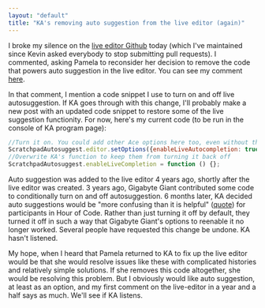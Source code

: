 ```yaml
---
layout: "default"
title: "KA's removing auto suggestion from the live editor (again)"
---
```


I broke my silence on the [live editor Github](https://github.com/Khan/live-editor) today (which I've maintained since Kevin asked everybody to stop submitting pull requests). I commented, asking Pamela to reconsider her decision to remove the code that powers auto suggestion in the live editor. You can see my comment [here](https://github.com/Khan/live-editor/pull/695#issuecomment-437649648).

In that comment, I mention a code snippet I use to turn on and off live autosuggestion. If KA goes through with this change, I'll probably make a new post with an updated code snippet to restore some of the live suggestion functionity. For now, here's my current code (to be run in the console of KA program page):
```js
//Turn it on. You could add other Ace options here too, even without the lower line.
ScratchpadAutosuggest.editor.setOptions({enableLiveAutocompletion: true});
//Overwrite KA's function to keep them from turning it back off
ScratchpadAutosuggest.enableLiveCompletion = function () {};
```

Auto suggestion was added to the live editor 4 years ago, shortly after the live editor was created. 3 years ago, Gigabyte Giant contributed some code to conditionally turn on and off autosuggestion. 6 months later, KA decided auto suggestions would be "more confusing than it is helpful" ([quote](https://github.com/Khan/live-editor/pull/498#issuecomment-160809824)) for participants in Hour of Code. Rather than just turning it off by default, they turned it off in such a way that Gigabyte Giant's options to reenable it no longer worked. Several people have requested this change be undone. KA hasn't listened.

My hope, when I heard that Pamela returned to KA to fix up the live editor would be that she would resolve issues like these with complicated histories and relatively simple solutions. If she removes this code altogether, she would be resolving this problem. But I obviously would like auto suggestion, at least as an option, and my first comment on the live-editor in a year and a half says as much. We'll see if KA listens.
